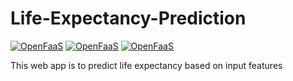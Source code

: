 # Life-Expectancy-Prediction
[![OpenFaaS](https://img.shields.io/badge/Framework-Flask-blue.svg)](https://www.openfaas.com)
[![OpenFaaS](https://img.shields.io/badge/Model-LinearRegression-green.svg)](https://www.openfaas.com)
[![OpenFaaS](https://img.shields.io/badge/Language-Python-purple.svg)](https://www.openfaas.com)

This web app is to predict life expectancy based on input features 
